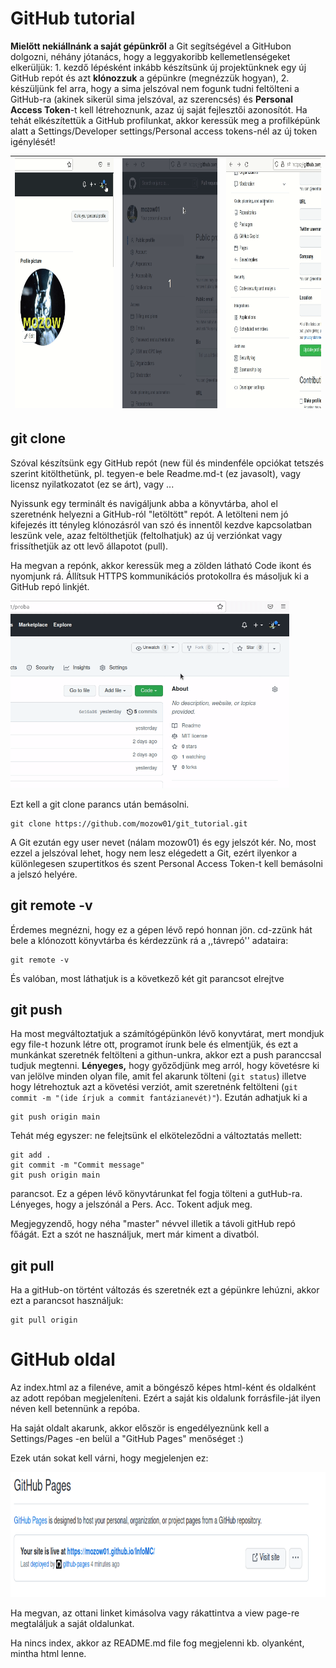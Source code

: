 # GitHub tutorial

**Mielőtt nekiállnánk a saját gépünkről** a Git segítségével a GitHubon dolgozni, néhány jótanács, hogy a leggyakoribb kellemetlenségeket elkerüljük: 1. kezdő lépésként inkább készítsünk új projektünknek egy új GitHub repót és azt **klónozzuk** a gépünkre (megnézzük hogyan), 2. készüljünk fel arra, hogy a sima jelszóval nem fogunk tudni feltölteni a GitHub-ra (akinek sikerül sima jelszóval, az szerencsés) és **Personal Access Token**-t kell létrehoznunk, azaz új saját fejlesztői azonosítót. Ha tehát elkészítettük a GitHub profilunkat, akkor keressük meg a profilképünk alatt a Settings/Developer settings/Personal access tokens-nél az új token igénylését!

<img src="https://github.com/mozow01/InfoMC/blob/main/z_Git_and_GitHub_tutorial/prof_sett_1.gif" height=400> | <img src="https://github.com/mozow01/InfoMC/blob/main/z_Git_and_GitHub_tutorial/prof_sett_2.gif" height=400> | <img src="https://github.com/mozow01/InfoMC/blob/main/z_Git_and_GitHub_tutorial/prof_sett_3.gif" height=400>
--- | --- | ---

## git clone

Szóval készítsünk egy GitHub repót (new fül és mindenféle opciókat tetszés szerint kitölthetünk, pl. tegyen-e bele Readme.md-t (ez javasolt), vagy licensz nyilatkozatot (ez se árt), vagy ...

Nyissunk egy terminált és navigáljunk abba a könyvtárba, ahol el szeretnénk helyezni a GitHub-ról "letöltött" repót. A letölteni nem jó kifejezés itt tényleg klónozásról van szó és innentől kezdve kapcsolatban leszünk vele, azaz feltölthetjük (feltolhatjuk) az új verziónkat vagy frissíthetjük az ott levő állapotot (pull).

Ha megvan a repónk, akkor keressük meg a zölden látható Code ikont és nyomjunk rá. Állítsuk HTTPS kommunikációs protokollra és másoljuk ki a GitHub repó linkjét.

<img src="https://github.com/mozow01/InfoMC/blob/main/z_Git_and_GitHub_tutorial/clone_1.gif" height=300>

Ezt kell a git clone parancs után bemásolni.

````terminal
git clone https://github.com/mozow01/git_tutorial.git
````

A Git ezután egy user nevet (nálam mozow01) és egy jelszót kér. No, most ezzel a jelszóval lehet, hogy nem lesz elégedett a Git, ezért ilyenkor a különlegesen szupertitkos és szent Personal Access Token-t kell bemásolni a jelszó helyére. 

## git remote -v

Érdemes megnézni, hogy ez a gépen lévő repó honnan jön. cd-zzünk hát bele a klónozott könyvtárba és kérdezzünk rá a ,,távrepó'' adataira:

````terminal
git remote -v
````

És valóban, most láthatjuk is a következő két git parancsot elrejtve

## git push

Ha most megváltoztatjuk a számítógépünkön lévő konyvtárat, mert mondjuk egy file-t hozunk létre ott, programot írunk bele és elmentjük, és ezt a munkánkat szeretnék feltölteni a githun-unkra, akkor ezt a push paranccsal tudjuk megtenni. **Lényeges,** hogy győződjünk meg arról, hogy követésre ki van jelölve minden olyan file, amit fel akarunk tölteni (````git status````) illetve hogy létrehoztuk azt a követési verziót, amit szeretnénk feltölteni (````git commit -m "(ide írjuk a commit fantázianevét)"````).  Ezután adhatjuk ki a  

````terminal
git push origin main
````
Tehát még egyszer: ne felejtsünk el elköteleződni a változtatás mellett: 

````terminal
git add .
git commit -m "Commit message"
git push origin main
````

parancsot. Ez a gépen lévő könyvtárunkat fel fogja tölteni a gutHub-ra. Lényeges, hogy a jelszónál a Pers. Acc. Tokent adjuk meg.

Megjegyzendő, hogy néha "master" névvel illetik a távoli gitHub repó főágát. Ezt a szót ne használjuk, mert már kiment a divatból.

## git pull

Ha a gitHub-on történt változás és szeretnék ezt a gépünkre lehúzni, akkor ezt a parancsot használjuk:

````
git pull origin
````

# GitHub oldal

Az index.html az a filenéve, amit a böngésző képes html-ként és oldalként az adott repóban megjeleníteni. Ezért a saját kis oldalunk forrásfile-ját ilyen néven kell betennünk a repóba. 

Ha saját oldalt akarunk, akkor először is engedélyeznünk kell a Settings/Pages -en belül a "GitHub Pages" menőséget :)

Ezek után sokat kell várni, hogy megjelenjen ez:

<img src="https://github.com/mozow01/InfoMC/blob/main/z_Git_and_GitHub_tutorial/githubpages.png" height=200>

Ha megvan, az ottani linket kimásolva vagy rákattintva a view page-re megtaláljuk a saját oldalunkat.

Ha nincs index, akkor az README.md file fog megjelenni kb. olyanként, mintha html lenne.



